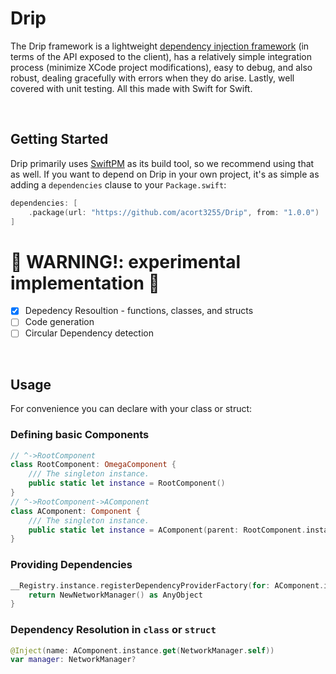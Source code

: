 # Drip

The Drip framework is a lightweight [dependency injection framework](https://en.wikipedia.org/wiki/Dependency_injection) (in terms of the API exposed to the client), has a relatively simple integration process (minimize XCode project modifications), easy to debug, and also robust, dealing gracefully with errors when they do arise. Lastly, well covered with unit testing. All this made with Swift for Swift.

<br>

## Getting Started

Drip primarily uses [SwiftPM](https://swift.org/package-manager/) as its build tool, so we recommend using that as well. If you want to depend on Drip in your own project, it's as simple as adding a `dependencies` clause to your `Package.swift`:

```swift
dependencies: [
    .package(url: "https://github.com/acort3255/Drip", from: "1.0.0")
]
```

#  🚧 WARNING!: experimental implementation 🚧
- [x] Depedency Resoultion - functions, classes, and structs
- [ ] Code generation
- [ ] Circular Dependency detection
<br>

## Usage

For convenience you can declare with your class or struct:

### Defining basic Components
``` swift
// ^->RootComponent
class RootComponent: OmegaComponent {
    /// The singleton instance.
    public static let instance = RootComponent()
}
// ^->RootComponent->AComponent
class AComponent: Component {
    /// The singleton instance.
    public static let instance = AComponent(parent: RootComponent.instance)
}
```

### Providing Dependencies 
```swift
__Registry.instance.registerDependencyProviderFactory(for: AComponent.instance.get(NetworkManager.self)) {
    return NewNetworkManager() as AnyObject
}
```

###  Dependency Resolution in `class` or `struct` 
```swift
@Inject(name: AComponent.instance.get(NetworkManager.self))
var manager: NetworkManager?
```
